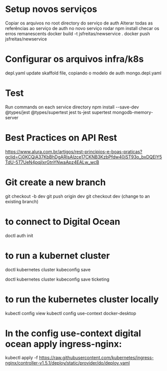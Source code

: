 # Setup novos serviços
Copiar os arquivos no root directory do serviço de auth
Alterar todas as referências ao serviço de auth no novo serviço
rodar npm install
checar os erros remanescents
docker build -t jsfreitas/newservice .
docker push jsfreitas/newservice 

# Configurar os arquivos infra/k8s
depl.yaml
update skaffold file, copiando o modelo de auth
mongo.depl.yaml

# Test
Run commands on each service directory npm install --save-dev @types/jest @types/supertest jest ts-jest supertest mongodb-memory-server

# Best Practices on API Rest
https://www.alura.com.br/artigos/rest-principios-e-boas-praticas?gclid=Cj0KCQiA37KbBhDgARIsAIzce17CKNB3KzbPfdw40jST93o_bxDQElY5TdU-5T7UeN4pqjlxrGtnYNwaApz4EALw_wcB

# Git create a new branch
git checkout -b dev
git push origin dev
git checkout dev (change to an existing branch)

# to connect to Digital Ocean
doctl auth init

# to run a kubernet cluster
doctl kubernetes cluster kubeconfig save <the same name of the cluster in Digital Ocean>

doctl kubernetes cluster kubeconfig save ticketing

# to run the kubernetes cluster locally
kubectl config view
kubectl config use-context docker-desktop

# In the config use-context digital ocean apply ingress-nginx:
kubectl apply -f https://raw.githubusercontent.com/kubernetes/ingress-nginx/controller-v1.5.1/deploy/static/provider/do/deploy.yaml
